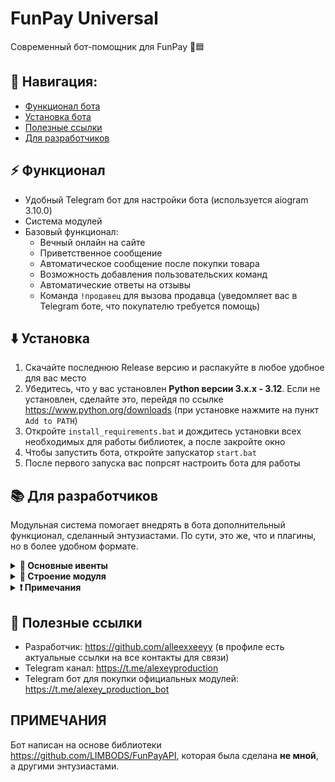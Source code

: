 # FunPay Universal
Современный бот-помощник для FunPay 🤖🟦

## 🧭 Навигация:
- [Функционал бота](#-функционал)
- [Установка бота](#%EF%B8%8F-установка)
- [Полезные ссылки](#-полезные-ссылки)
- [Для разработчиков](#-для-разработчиков)

## ⚡ Функционал
- Удобный Telegram бот для настройки бота (используется aiogram 3.10.0)
- Система модулей
- Базовый функционал:
  - Вечный онлайн на сайте
  - Приветственное сообщение
  - Автоматическое сообщение после покупки товара
  - Возможность добавления пользовательских команд
  - Автоматические ответы на отзывы
  - Команда `!продавец` для вызова продавца (уведомляет вас в Telegram боте, что покупателю требуется помощь)

## ⬇️ Установка
1. Скачайте последнюю Release версию и распакуйте в любое удобное для вас место
2. Убедитесь, что у вас установлен **Python версии 3.x.x - 3.12**. Если не установлен, сделайте это, перейдя по ссылке https://www.python.org/downloads (при установке нажмите на пункт `Add to PATH`)
3. Откройте `install_requirements.bat` и дождитесь установки всех необходимых для работы библиотек, а после закройте окно
4. Чтобы запустить бота, откройте запускатор `start.bat`
5. После первого запуска вас попрсят настроить бота для работы

## 📚 Для разработчиков

Модульная система помогает внедрять в бота дополнительный функционал, сделанный энтузиастами. По сути, это же, что и плагины, но в более удобном формате.

<details>
  <summary><strong>📌 Основные ивенты</strong></summary>

  ### Ивенты бота (BOT_EVENT_HANDLERS)

  Ивенты, которые выполняются при определённом действии бота.

  | Ивент | Когда вызывается | Передающиеся аргументы |
  |-------|------------------|------------------------|
  | `ON_MODULE_CONNECTED` | При подключении модуля | `Module` |
  | `ON_INIT` | При инициализации бота | `-` |
  | `ON_FUNPAY_BOT_INIT` | При инициализации (запуске) FunPay бота | `FunPayBot` |
  | `ON_TELEGRAM_BOT_INIT` | При инициализации (запуске) Telegram бота | `TelegramBot` |

  ### Ивенты FunPay (FUNPAY_EVENT_HANDLERS)

  Ивенты, которые выполняются при получении ивента в раннере FunPay бота.

  | Ивент | Когда вызывается | Передающиеся аргументы |
  |-------|------------------|------------------------|
  | `EventTypes.CHATS_LIST_CHANGED` | Список чатов и/или последнее сообщение одного/нескольких чатов изменилось | `FunPayBot`, `ChatsListChangedEvent` |
  | `EventTypes.INITIAL_CHAT` | Обнаружен чат (при первом запросе Runner'а) | `FunPayBot`, `InitialChatEvent` |
  | `EventTypes.INITIAL_ORDER` | Обнаружен заказ (при первом запросе Runner'а) | `FunPayBot`, `InitialOrderEvent` |
  | `EventTypes.LAST_CHAT_MESSAGE_CHANGED` | В чате изменилось последнее сообщение. | `FunPayBot`, `LastChatMessageChangedEvent` |
  | `EventTypes.NEW_MESSAGE` | Обнаружено новое сообщение в истории чата | `FunPayBot`, `NewMessageEvent` |
  | `EventTypes.NEW_ORDER` | Обнаружен новый заказ | `FunPayBot`, `NewOrderEvent` |
  | `EventTypes.ORDER_STATUS_CHANGED` | Статус заказа изменился | `FunPayBot`, `OrderStatusChangedEvent` |
  | `EventTypes.ORDERS_LIST_CHANGED` | Список заказов и/или статус одного/нескольких заказов изменился | `FunPayBot`, `OrdersListChangedEvent` |

</details>

<details>
  <summary><strong>📁 Строение модуля</strong></summary>  
  
  </br>Модуль - это папка, внутри которой находятся важные компоненты. Вы можете изучить строение модуля, опираясь на [шаблонный модуль](templates/test_module), но стоит понимать, что это лишь пример, сделанный нами.

  Строение модуля может быть абсолютно любым на ваше усмотрение, но всё же в каждом модуля должен быть обязательный файл инициализации **`__init__.py`**, в котором задаются все основные параметры для корректной
  работы модуля.

  Обязательные константы хендлеров:
  | Константа | Тип | Описание |
  |-----------|-----|----------|
  | `BOT_EVENT_HANDLERS` | `dict[str, list[Any]]` | В этом словаре задаются хендлеры ивентов бота |
  | `FUNPAY_EVENT_HANDLERS` | `dict[EventTypes, list[Any]` | В этом словаре задаются хендлеры ивентов FunPay |
  | `TELEGRAM_BOT_ROUTERS` | list[Router] | В этом массиве задаются роутеры модульного Telegram бота  |

  Обязательные константы метаданных:
  | Константа | Тип | Описание |
  |-----------|-----|----------|
  | `PREFIX` | `str` | Префикс |
  | `VERSION` | `str` | Версия |
  | `NAME` | `str` | Название |
  | `DESCRIPTION` | `str` | Описание |
  | `AUTHORS` | `str` | Авторы |
  | `LINKS` | `str` | Ссылки на авторов |

  #### 🔧 Пример содержимого:
  Обратите внимание, что метаданные были вынесены в отдельный файл `meta.py`, но импортируются в `__init__.py`.
  Это сделано для избежания конфликтов импорта в дальнейшей части кода модуля.

  `meta.py`:
  ```python
  from colorama import Fore, Style

  PREFIX = f"{Fore.LIGHTCYAN_EX}[test module]{Fore.WHITE}"
  VERSION = "0.1"
  NAME = "test_module"
  DESCRIPTION = "Тестовый модуль. /test_module в Telegram боте для управления"
  AUTHORS = "@alleexxeeyy"
  LINKS = "https://t.me/alleexxeeyy, https://t.me/alexeyproduction"
  ```

  `__init__.py`:
  ```python
  from .fpbot.funpaybot_handlers import FunPayBotHandlers
  from .tgbot.telegrambot_handlers import TelegramBotHandlers
  from .tgbot import router
  from .meta import *
  from FunPayAPI.updater.events import EventTypes
  from core.modules_manager import disable_module, Module
  
  _module: Module = None
  def get_module(module: Module):
      global _module
      _module = module
  
  def handler_on_init():
      try:
          # ...
          print(f"{PREFIX} Модуль инициализирован")
      except:
          disable_module(_module.uuid)
  
  BOT_EVENT_HANDLERS = {
      "ON_MODULE_CONNECTED": [handle_on_module_connected],
      "ON_INIT": [handler_on_init],
      "ON_FUNPAY_BOT_INIT": [FunPayBotHandlers.handler_on_funpay_bot_init],
      "ON_TELEGRAM_BOT_INIT": [TelegramBotHandlers.handler_on_telegram_bot_init]
  }
  FUNPAY_EVENT_HANDLERS = {
      EventTypes.NEW_MESSAGE: [FunPayBotHandlers.handler_new_message],
      EventTypes.NEW_ORDER: [FunPayBotHandlers.handler_new_order]
  }
  TELEGRAM_BOT_ROUTERS = [router]
  ```

</details>

<details>
  <summary><strong>❗ Примечания</strong></summary>

  </br>Функционал Telegram бота написан на библиотеке aiogram 3, система внедрения пользовательского функционала Telegram бота работает на основе роутеров, которые сливаются с основным, главным роутером бота.
  И так, как они сливаются воедино, могут возникнуть осложнения, если, например Callback данные имеют идентичное название. Поэтому, прежде чем написать функционал Telegram бота для модуля, лучше переименуйте
  эти данные уникальным образом, чтобы они не совпадали с названиями основного бота или дополнительных подключаемых модулей.

</details>


## 🔗 Полезные ссылки
- Разработчик: https://github.com/alleexxeeyy (в профиле есть актуальные ссылки на все контакты для связи)
- Telegram канал: https://t.me/alexeyproduction
- Telegram бот для покупки официальных модулей: https://t.me/alexey_production_bot

## ПРИМЕЧАНИЯ
Бот написан на основе библиотеки https://github.com/LIMBODS/FunPayAPI, которая была сделана **не мной**, а другими энтузиастами.
